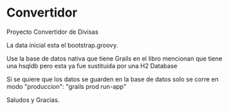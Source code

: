 # Convertidor
Proyecto Convertidor de Divisas

La data inicial esta el bootstrap.groovy.

Use la base de datos nativa que tiene Grails en el libro mencionan que tiene una hsqldb pero esta ya fue sustituida por una H2 Database

Si se quiere que los datos se guarden en la base de datos solo se corre en modo "produccion": "grails prod run-app"

Saludos y Gracias.
